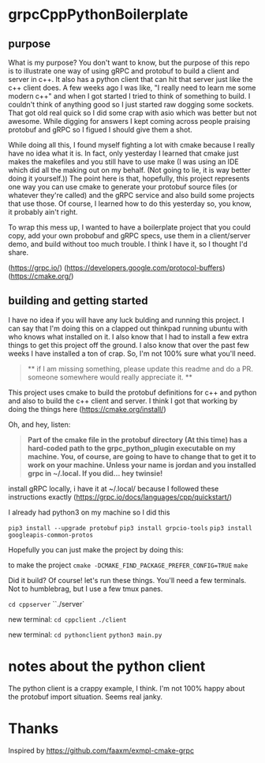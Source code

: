 
# grpcCppPythonBoilerplate

## purpose

What is my purpose? You don't want to know, but the purpose of this repo is to illustrate one way of using gRPC and protobuf to build a client and server in c++. It also has a python client that can hit that server just like the c++ client does. A few weeks ago I was like, "I really need to learn me some modern c++" and when I got started I tried to think of something to build. I couldn't think of anything good so I just started raw dogging some sockets. That got old real quick so I did some crap with asio which was better but not awesome. While digging for answers I kept coming across people praising protobuf and gRPC so I figued I should give them a shot.

While doing all this, I found myself fighting a lot with cmake because I really have no idea what it is. In fact, only yesterday I learned that cmake just makes the makefiles and you still have to use make (I was using an IDE which did all the making out on my behalf. (Not going to lie, it is way better doing it yourself.)) The point here is that, hopefully, this project represents one way you can use cmake to generate your protobuf source files (or whatever they're called) and the gRPC service and also build some projects that use those. Of course, I learned how to do this yesterday so, you know, it probably ain't right.

To wrap this mess up, I wanted to have a boilerplate project that you could copy, add your own probobuf and gRPC specs, use them in a client/server demo, and build without too much trouble. I think I have it, so I thought I'd share.

(https://grpc.io/)
(https://developers.google.com/protocol-buffers)
(https://cmake.org/)

## building and getting started

I have no idea if you will have any luck bulding and running this project. I can say that I'm doing this on a clapped out thinkpad running ubuntu with who knows what installed on it. I also know that I had to install a few extra things to get this project off the ground. I also know that over the past few weeks I have installed a ton of crap. So, I'm not 100% sure what you'll need.

> ** if I am missing something, please update this readme and do a PR. someone somewhere would really appreciate it. **

This project uses cmake to build the protobuf definitions for c++ and python and also to build the c++ client and server. I think I got that working by doing the things here (https://cmake.org/install/)

Oh, and hey, listen:

> **Part of the cmake file in the protobuf directory (At this time) has a hard-coded path to the grpc_python_plugin executable on my machine. You, of course, are going to have to change that to get it to work on your machine. Unless your name is jordan and you installed grpc in ~/.local. If you did... hey twinsie! <vomit>**


install gRPC locally, i have it at ~/.local/ because I followed these instructions exactly (https://grpc.io/docs/languages/cpp/quickstart/)

I already had python3 on my machine so I did this

`pip3 install --upgrade protobuf`
`pip3 install grpcio-tools`
`pip3 install googleapis-common-protos`


Hopefully you can just make the project by doing this:

to make the project
`cmake -DCMAKE_FIND_PACKAGE_PREFER_CONFIG=TRUE`
`make`

Did it build? Of course! let's run these things. You'll need a few terminals. Not to humblebrag, but I use a few tmux panes.

`cd cppserver`
``./server`

new terminal:
`cd cppclient`
`./client`

new terminal:
`cd pythonclient`
`python3 main.py`



# notes about the python client
The python client is a crappy example, I think. I'm not 100% happy about the protobuf import situation. Seems real janky.


# Thanks
Inspired by https://github.com/faaxm/exmpl-cmake-grpc